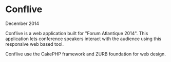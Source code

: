 # Conflive
December 2014

Conflive is a web application built for "Forum Atlantique 2014". This application lets conference speakers interact with the audience using this responsive web based tool.

Conflive use the CakePHP framework and ZURB foundation for web design.
